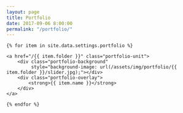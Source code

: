 ```yaml
---
layout: page
title: Portfolio
date: 2017-09-06 8:00:00
permalink: "/portfolio/"
---
```


<div id="portfolio">

    {% for item in site.data.settings.portfolio %}

    <a href="/{{ item.folder }}" class="portfolio-unit">
        <div class="portfolio-background"
             style="background-image: url(/assets/img/portfolio/{{ item.folder }}/slider.jpg);"></div>
        <div class="portfolio-overlay">
            <strong>{{ item.name }}</strong>
        </div>
    </a>

    {% endfor %}

</div>
